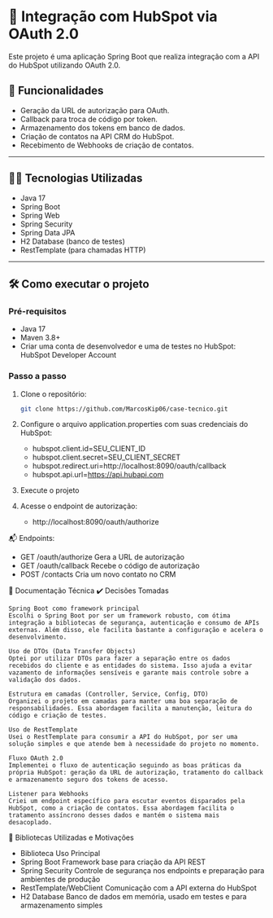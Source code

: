 # 🔗 Integração com HubSpot via OAuth 2.0

Este projeto é uma aplicação Spring Boot que realiza integração com a API do HubSpot utilizando OAuth 2.0.

## 🚀 Funcionalidades

- Geração da URL de autorização para OAuth.
- Callback para troca de código por token.
- Armazenamento dos tokens em banco de dados.
- Criação de contatos na API CRM do HubSpot.
- Recebimento de Webhooks de criação de contatos.

---

## 🧑‍💻 Tecnologias Utilizadas

- Java 17
- Spring Boot
- Spring Web
- Spring Security
- Spring Data JPA
- H2 Database (banco de testes)
- RestTemplate (para chamadas HTTP)

---

## 🛠️ Como executar o projeto

### Pré-requisitos

- Java 17
- Maven 3.8+
- Criar uma conta de desenvolvedor e uma de testes no HubSpot: HubSpot Developer Account

### Passo a passo

1. Clone o repositório:
   ```bash
   git clone https://github.com/MarcosKip06/case-tecnico.git

2. Configure o arquivo application.properties com suas credenciais do HubSpot:
   - hubspot.client.id=SEU_CLIENT_ID
   - hubspot.client.secret=SEU_CLIENT_SECRET
   - hubspot.redirect.uri=http://localhost:8090/oauth/callback
   - hubspot.api.url=https://api.hubapi.com
  
3. Execute o projeto

4. Acesse o endpoint de autorização:
   - http://localhost:8090/oauth/authorize
  
📬 Endpoints:
   - GET	/oauth/authorize	Gera a URL de autorização
   - GET	/oauth/callback	Recebe o código de autorização
   - POST	/contacts	Cria um novo contato no CRM


📄 Documentação Técnica
✔️ Decisões Tomadas

    Spring Boot como framework principal
    Escolhi o Spring Boot por ser um framework robusto, com ótima integração a bibliotecas de segurança, autenticação e consumo de APIs externas. Além disso, ele facilita bastante a configuração e acelera o desenvolvimento.

    Uso de DTOs (Data Transfer Objects)
    Optei por utilizar DTOs para fazer a separação entre os dados recebidos do cliente e as entidades do sistema. Isso ajuda a evitar vazamento de informações sensíveis e garante mais controle sobre a validação dos dados.

    Estrutura em camadas (Controller, Service, Config, DTO)
    Organizei o projeto em camadas para manter uma boa separação de responsabilidades. Essa abordagem facilita a manutenção, leitura do código e criação de testes.

    Uso de RestTemplate
    Usei o RestTemplate para consumir a API do HubSpot, por ser uma solução simples e que atende bem à necessidade do projeto no momento.

    Fluxo OAuth 2.0
    Implementei o fluxo de autenticação seguindo as boas práticas da própria HubSpot: geração da URL de autorização, tratamento do callback e armazenamento seguro dos tokens de acesso.

    Listener para Webhooks
    Criei um endpoint específico para escutar eventos disparados pela HubSpot, como a criação de contatos. Essa abordagem facilita o tratamento assíncrono desses dados e mantém o sistema mais desacoplado.

🔧 Bibliotecas Utilizadas e Motivações
- Biblioteca	Uso Principal
- Spring Boot	Framework base para criação da API REST
- Spring Security	Controle de segurança nos endpoints e preparação para ambientes de produção
- RestTemplate/WebClient	Comunicação com a API externa do HubSpot
- H2 Database	Banco de dados em memória, usado em testes e para armazenamento simples
   


